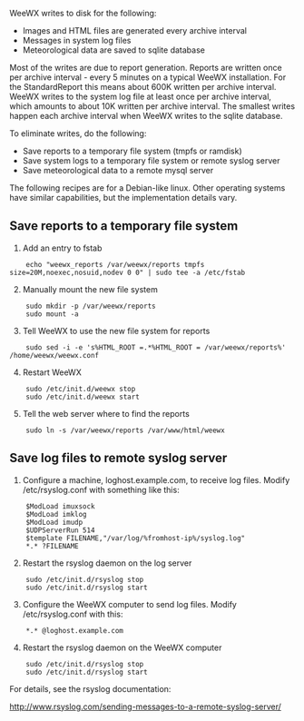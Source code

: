 WeeWX writes to disk for the following:

* Images and HTML files are generated every archive interval
* Messages in system log files
* Meteorological data are saved to sqlite database

Most of the writes are due to report generation.  Reports are written once per archive interval - every 5 minutes on a typical WeeWX installation.  For the StandardReport this means about 600K written per archive interval.  WeeWX writes to the system log file at least once per archive interval, which amounts to about 10K written per archive interval.  The smallest writes happen each archive interval when WeeWX writes to the sqlite database.

To eliminate writes, do the following:

* Save reports to a temporary file system (tmpfs or ramdisk)
* Save system logs to a temporary file system or remote syslog server
* Save meteorological data to a remote mysql server

The following recipes are for a Debian-like linux.  Other operating systems have similar capabilities, but the implementation details vary.

## Save reports to a temporary file system

1) Add an entry to fstab

```
    echo "weewx_reports /var/weewx/reports tmpfs size=20M,noexec,nosuid,nodev 0 0" | sudo tee -a /etc/fstab
```

2) Manually mount the new file system

```
    sudo mkdir -p /var/weewx/reports
    sudo mount -a
```

3) Tell WeeWX to use the new file system for reports

```
    sudo sed -i -e 's%HTML_ROOT =.*%HTML_ROOT = /var/weewx/reports%' /home/weewx/weewx.conf
```

4) Restart WeeWX

```
    sudo /etc/init.d/weewx stop
    sudo /etc/init.d/weewx start
```

5) Tell the web server where to find the reports

```
    sudo ln -s /var/weewx/reports /var/www/html/weewx
```

## Save log files to remote syslog server

1) Configure a machine, loghost.example.com, to receive log files.  Modify /etc/rsyslog.conf with something like this:

```
    $ModLoad imuxsock 
    $ModLoad imklog
    $ModLoad imudp
    $UDPServerRun 514
    $template FILENAME,"/var/log/%fromhost-ip%/syslog.log"
    *.* ?FILENAME
```

2) Restart the rsyslog daemon on the log server

```
    sudo /etc/init.d/rsyslog stop
    sudo /etc/init.d/rsyslog start
```

3) Configure the WeeWX computer to send log files.  Modify /etc/rsyslog.conf with this:

```
    *.* @loghost.example.com
```

4) Restart the rsyslog daemon on the WeeWX computer

```
    sudo /etc/init.d/rsyslog stop
    sudo /etc/init.d/rsyslog start
```

For details, see the rsyslog documentation:

http://www.rsyslog.com/sending-messages-to-a-remote-syslog-server/
